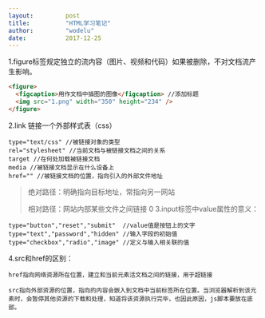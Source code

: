 ```yaml
---
layout:			post
title:			"HTML学习笔记"     
author:			"wodelu"
date:			2017-12-25
---
```

   
1.figure标签规定独立的流内容（图片、视频和代码）如果被删除，不对文档流产生影响。

```html
<figure>
  <figcaption>用作文档中插图的图像</figcaption> //添加标题
  <img src="1.png" width="350" height="234" />
</figure>
```

2.link 链接一个外部样式表（css）

	type="text/css" //被链接对象的类型
	rel="stylesheet" //当前文档与被链接文档之间的关系
	target //在何处加载被链接文档
	media //被链接文档显示在什么设备上
	href="" //被链接文档的位置，指向引入的外部文件地址

> 绝对路径：明确指向目标地址，常指向另一网站
> 
> 相对路径：网站内部某些文件之间链接
0
3.input标签中value属性的意义：

	type="button","reset","submit"  //value值是按钮上的文字
	type="text","password","hidden" //输入字段的初始值
	type="checkbox","radio","image" //定义与输入相关联的值

4.src和href的区别：

```
href指向网络资源所在位置，建立和当前元素活文档之间的链接，用于超链接

src指向外部资源的位置，指向的内容会嵌入到文档中当前标签所在位置。当浏览器解析到该元素时，会暂停其他资源的下载和处理，知道将该资源执行完毕，也因此原因，js脚本要放在底部。
```

